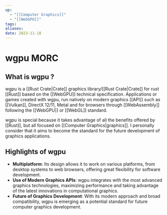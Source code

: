 ```yaml
---
up:
  - "[[Computer Graphics]]"
  - "[[WebGPU]]"
tags: 
aliases: 
date: 2023-11-18
---
```

# wgpu MORC

## What is wgpu ?

wgpu is a [[Rust Crate|Crate]] graphics library/[[Rust Crate|Crate]] for rust [[Rust]] based on the [[WebGPU]] technical specification.
Applications or games created with wgpu, run natively on modern graphics [[API]] such as [[Vulkan]], DirectX 12/11, Metal and for browsers through [[WebAssembly]] following the [[WebGPU]] or [[WebGL]] standard.

wgpu is special because it takes advantage of all the benefits offered by [[Rust]], but all focused on [[Computer Graphics|graphics]]. I personally consider that it aims to become the standard for the future development of graphics applications.
## Highlights of wgpu

- **Multiplatform**: Its design allows it to work on various platforms, from desktop systems to web browsers, offering great flexibility for software development.
- **Use of Modern Graphics APIs**: wgpu integrates with the most advanced graphics technologies, maximizing performance and taking advantage of the latest innovations in computational graphics.
- **Future of Graphics Development**: With its modern approach and broad compatibility, wgpu is emerging as a potential standard for future computer graphics development.